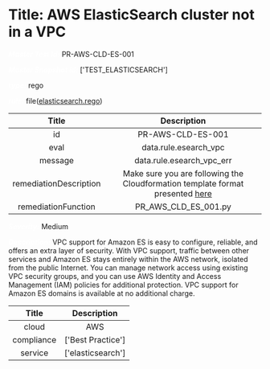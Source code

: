 



# Title: AWS ElasticSearch cluster not in a VPC


***<font color="white">Master Test Id:</font>*** PR-AWS-CLD-ES-001

***<font color="white">Master Snapshot Id:</font>*** ['TEST_ELASTICSEARCH']

***<font color="white">type:</font>*** rego

***<font color="white">rule:</font>*** file([elasticsearch.rego])  
  
  
  
  

|Title|Description|
| :---: | :---: |
|id|PR-AWS-CLD-ES-001|
|eval|data.rule.esearch_vpc|
|message|data.rule.esearch_vpc_err|
|remediationDescription|Make sure you are following the Cloudformation template format presented <a href='https://docs.aws.amazon.com/AWSCloudFormation/latest/UserGuide/aws-resource-elasticsearch-domain.html' target='_blank'>here</a>|
|remediationFunction|PR_AWS_CLD_ES_001.py|


***<font color="white">Severity:</font>*** Medium

***<font color="white">Description:</font>*** VPC support for Amazon ES is easy to configure, reliable, and offers an extra layer of security. With VPC support, traffic between other services and Amazon ES stays entirely within the AWS network, isolated from the public Internet. You can manage network access using existing VPC security groups, and you can use AWS Identity and Access Management (IAM) policies for additional protection. VPC support for Amazon ES domains is available at no additional charge.  
  
  

|Title|Description|
| :---: | :---: |
|cloud|AWS|
|compliance|['Best Practice']|
|service|['elasticsearch']|



[elasticsearch.rego]: https://github.com/prancer-io/prancer-compliance-test/tree/master/aws/cloud/elasticsearch.rego
